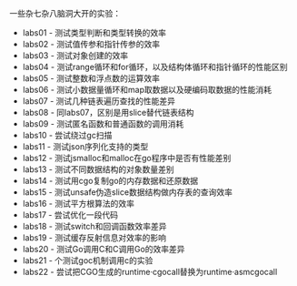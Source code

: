 一些杂七杂八脑洞大开的实验：

* labs01 - 测试类型判断和类型转换的效率
* labs02 - 测试值传参和指针传参的效率
* labs03 - 测试对象创建的效率
* labs04 - 测试range循环和for循环，以及结构体循环和指针循环的性能区别
* labs05 - 测试整数和浮点数的运算效率
* labs06 - 测试小数据量循环和map取数据以及硬编码取数据的性能消耗
* labs07 - 测试几种链表遍历查找的性能差异
* labs08 - 同labs07，区别是用slice替代链表结构
* labs09 - 测试匿名函数和普通函数的调用消耗
* labs10 - 尝试绕过gc扫描
* labs11 - 测试json序列化支持的类型
* labs12 - 测试jsmalloc和malloc在go程序中是否有性能差别
* labs13 - 测试不同数据结构的对象数量差别
* labs14 - 测试用cgo复制go的内存数据和还原数据
* labs15 - 测试unsafe伪造slice数据结构做内存表的查询效率
* labs16 - 测试平方根算法的效率
* labs17 - 尝试优化一段代码
* labs18 - 测试switch和回调函数效率差异
* labs19 - 测试缓存反射信息对效率的影响
* labs20 - 测试Go调用C和C调用Go的效率差异
* labs21 - 个测试goc机制调用c的实验
* labs22 - 尝试把CGO生成的runtime·cgocall替换为runtime·asmcgocall
